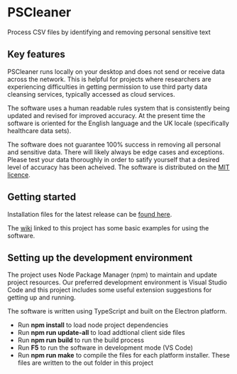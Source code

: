 # PSCleaner

Process CSV files by identifying and removing personal sensitive text

## Key features

PSCleaner runs locally on your desktop and does not send or receive data across the network. This is helpful for projects where researchers are experiencing difficulties in getting permission to use third party data cleansing services, typically accessed as cloud services.

The software uses a human readable rules system that is consistently being updated and revised for improved accuracy. At the present time the software is oriented for the English language and the UK locale (specifically healthcare data sets).

The software does not guarantee 100% success in removing all personal and sensitive data. There will likely always be edge cases and exceptions. Please test your data thoroughly in order to satify yourself that a desired level of accuracy has been acheived. The software is distributed on the [MIT licence](https://opensource.org/licenses/MIT).

## Getting started

Installation files for the latest release can be [found here](https://github.com/NELCSU/PSCleaner/releases).

The [wiki](https://github.com/NELCSU/PSCleaner/wiki) linked to this project has some basic examples for using the software.

## Setting up the development environment

The project uses Node Package Manager (npm) to maintain and update project resources. Our preferred development environment is Visual Studio Code and this project includes some useful extension suggestions for getting up and running.

The software is written using TypeScript and built on the Electron platform.

* Run **npm install** to load node project dependencies
* Run **npm run update-all** to load addtional client side files
* Run **npm run build** to run the build process
* Run **F5** to run the software in development mode (VS Code)
* Run **npm run make** to compile the files for each platform installer. These files are written to the out folder in this project
